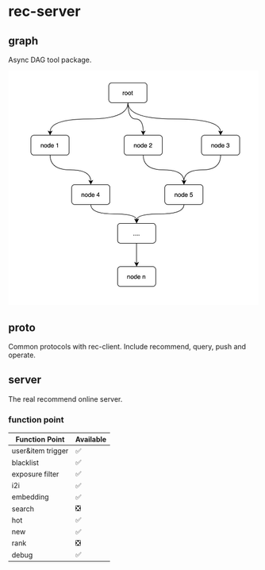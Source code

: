 # rec-server

## graph

Async DAG tool package. 

![graph](doc/graph.jpeg "graph")

## proto

Common protocols with rec-client. Include recommend, query, push and operate.

## server

The real recommend online server.

### function point

Function Point | Available
------------- | -------------
user&item trigger | ✅
blacklist  | ✅
exposure filter | ✅
i2i  | ✅
embedding | ✅
search | ❎
hot | ✅
new  | ✅
rank | ❎
debug | ✅
